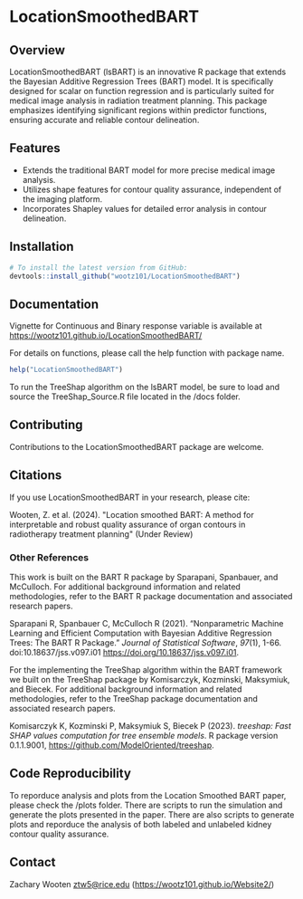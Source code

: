 # LocationSmoothedBART

## Overview

LocationSmoothedBART (lsBART) is an innovative R package that extends the Bayesian Additive Regression Trees (BART) model. It is specifically designed for scalar on function regression and is particularly suited for medical image analysis in radiation treatment planning. This package emphasizes identifying significant regions within predictor functions, ensuring accurate and reliable contour delineation.

## Features

- Extends the traditional BART model for more precise medical image analysis.
- Utilizes shape features for contour quality assurance, independent of the imaging platform.
- Incorporates Shapley values for detailed error analysis in contour delineation.

## Installation

``` r
# To install the latest version from GitHub:
devtools::install_github("wootz101/LocationSmoothedBART")
```

## Documentation

Vignette for Continuous and Binary response variable is available at https://wootz101.github.io/LocationSmoothedBART/

For details on functions, please call the help function with package name.

``` r
help("LocationSmoothedBART")
```

To run the TreeShap algorithm on the lsBART model, be sure to load and source the TreeShap_Source.R file located in the /docs folder.

## Contributing

Contributions to the LocationSmoothedBART package are welcome.

## Citations

If you use LocationSmoothedBART in your research, please cite:

Wooten, Z. et al. (2024). "Location smoothed BART: A method for interpretable and robust quality assurance of organ contours in radiotherapy treatment planning" (Under Review)

### Other References
This work is built on the BART R package by Sparapani, Spanbauer, and McCulloch. For additional background information and related methodologies, refer to the BART R package documentation and associated research papers.

  Sparapani R, Spanbauer C, McCulloch R (2021). “Nonparametric Machine Learning and Efficient Computation with Bayesian
  Additive Regression Trees: The BART R Package.” _Journal of Statistical Software_, *97*(1), 1-66.
  doi:10.18637/jss.v097.i01 <https://doi.org/10.18637/jss.v097.i01>.

For the implementing the TreeShap algorithm within the BART framework we built on the TreeShap package by Komisarczyk, Kozminski, Maksymiuk, and Biecek. For additional background information and related methodologies, refer to the TreeShap package documentation and associated research papers.

  Komisarczyk K, Kozminski P, Maksymiuk S, Biecek P (2023). _treeshap: Fast SHAP values computation for tree ensemble
  models_. R package version 0.1.1.9001, <https://github.com/ModelOriented/treeshap>.

## Code Reproducibility

To reporduce analysis and plots from the Location Smoothed BART paper, please check the /plots folder. There are scripts to run the simulation and generate the plots presented in the paper. There are also scripts to generate plots and reporduce the analysis of both labeled and unlabeled kidney contour quality assurance.


## Contact

Zachary Wooten
ztw5@rice.edu
(https://wootz101.github.io/Website2/)
